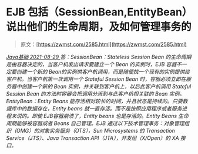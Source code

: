 <!--yml
category: 未分类
date: 0001-01-01 00:00:00
--->

# EJB 包括（SessionBean,EntityBean）说出他们的生命周期，及如何管理事务的

> 原文：[https://zwmst.com/2585.html](https://zwmst.com/2585.html)

   [ *Java基础* ](https://zwmst.com/java%e5%9f%ba%e7%a1%80)*[ <time datetime="2021-08-29T11:17:47+08:00"> 2021-08-29 </time> ](https://zwmst.com/2585.html)  答：SessionBean：Stateless Session Bean 的生命周期是由容器决定的，当客户机发出请求要建立一个 Bean 的实例时，EJB 容器不一定要创建一个新的 Bean的实例供客户机调用，而是随便找一个现有的实例提供给客户机。当客户机第一次调用一个 Stateful Session Bean 时，容器必须立即在服务器中创建一个新的 Bean 实例，并关联到客户机上，以后此客户机调用 Stateful Session Bean 的方法时容器会把调用分派到与此客户机相关联的 Bean 实例。
EntityBean：Entity Beans 能存活相对较长的时间，并且状态是持续的。只要数据库中的数据存在，Entity beans 就一直存活。而不是按照应用程序或者服务进程来说的。即使 EJB容器崩溃了，Entity beans 也是存活的。Entity Beans 生命周期能够被容器或者 Beans 自己管理。EJB 通过以下技术管理事务：对象管理组织（OMG）的对象实务服务（OTS），Sun Microsystems 的 Transaction Service（JTS）、Java Transaction API（JTA），开发组（X/Open）的 XA 接口。*